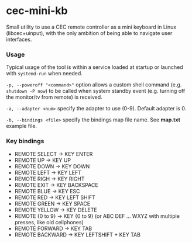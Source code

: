 # cec-mini-kb
Small utility to use a CEC remote controller as a mini keyboard in Linux (libcec+uinput), with the only ambition of being able to navigate user interfaces.

### Usage
Typical usage of the tool is within a service loaded at startup or launched with `systemd-run` when needed.

`-p, --poweroff "<command>"` option allows a custom shell command (e.g. `shutdown -P now`) to be called when system standby event (e.g. turning off the monitor/tv from remote) is received.

`-a, --adapter <num>` specify the adapter to use (0-9). Default adapter is 0.

`-b, --bindings <file>` specify the bindings map file name. See **map.txt** example file.

### Key bindings
 * REMOTE SELECT -> KEY ENTER
 * REMOTE UP -> KEY UP
 * REMOTE DOWN -> KEY DOWN
 * REMOTE LEFT -> KEY LEFT
 * REMOTE RIGH -> KEY RIGHT
 * REMOTE EXIT -> KEY BACKSPACE
 * REMOTE BLUE -> KEY ESC
 * REMOTE RED -> KEY LEFT SHIFT
 * REMOTE GREEN -> KEY SPACE
 * REMOTE YELLOW -> KEY DELETE
 * REMOTE {0 to 9} -> KEY {0 to 9} (or ABC DEF ... WXYZ with multiple presses, like old cellphones)
 * REMOTE FORWARD -> KEY TAB
 * REMOTE BACKWARD -> KEY LEFTSHIFT + KEY TAB
